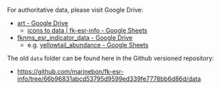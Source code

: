 For authoritative data, please visit Google Drive:

* [art - Google Drive](https://drive.google.com/drive/u/3/folders/1yNe4EVWpa5PmAEnzGa-Uxhb6h3PPkbmz)
  * [icons to data | fk-esr-info - Google Sheets](https://docs.google.com/spreadsheets/d/1_o8HOiZ_35uajupEsw6xLSsneTBTeLh0bqvFQvMpBNY/edit#gid=0)
* [fknms_esr_indicator_data - Google Drive](https://drive.google.com/drive/u/3/folders/1woYB-4kux-hYNEU_ai22pNJ_r39A5fAi)
  * e.g. [yellowtail_abundance - Google Sheets](https://docs.google.com/spreadsheets/d/1wqZRMsh3_4YMrUvX646_KQl1fXgv2ZCgF9ePRsi7iHw/edit#gid=1202931827)

The old `data` folder can be found here in the Github versioned repository:

* https://github.com/marinebon/fk-esr-info/tree/66b96831abcd53795d9599ed339fe7778bb6d86d/data
